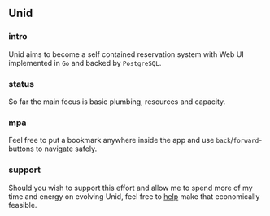 ## Unid

### intro
Unid aims to become a self contained reservation system with Web UI implemented in `Go` and backed by `PostgreSQL`.

### status
So far the main focus is basic plumbing, resources and capacity.

### mpa
Feel free to put a bookmark anywhere inside the app and use `back`/`forward`-buttons to navigate safely.

### support
Should you wish to support this effort and allow me to spend more of my time and energy on evolving Unid, feel free to [help](https://liberapay.com/andreas7/donate) make that economically feasible.
